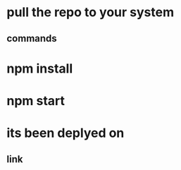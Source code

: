 # pull the repo to your system
## commands
# npm install 
# npm start


# its been deplyed on 
## link
